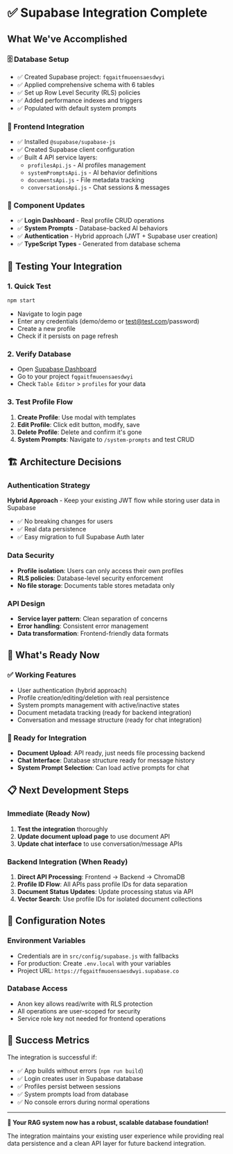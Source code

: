# ✅ Supabase Integration Complete

## What We've Accomplished

### 🗄️ Database Setup
- ✅ Created Supabase project: `fqgaitfmuoensaesdwyi`
- ✅ Applied comprehensive schema with 6 tables
- ✅ Set up Row Level Security (RLS) policies
- ✅ Added performance indexes and triggers
- ✅ Populated with default system prompts

### 🔧 Frontend Integration
- ✅ Installed `@supabase/supabase-js`
- ✅ Created Supabase client configuration
- ✅ Built 4 API service layers:
  - `profilesApi.js` - AI profiles management
  - `systemPromptsApi.js` - AI behavior definitions
  - `documentsApi.js` - File metadata tracking
  - `conversationsApi.js` - Chat sessions & messages

### 🔄 Component Updates
- ✅ **Login Dashboard** - Real profile CRUD operations
- ✅ **System Prompts** - Database-backed AI behaviors
- ✅ **Authentication** - Hybrid approach (JWT + Supabase user creation)
- ✅ **TypeScript Types** - Generated from database schema

## 🎯 Testing Your Integration

### 1. Quick Test
```bash
npm start
```
- Navigate to login page
- Enter any credentials (demo/demo or test@test.com/password)
- Create a new profile
- Check if it persists on page refresh

### 2. Verify Database
- Open [Supabase Dashboard](https://supabase.com/dashboard)
- Go to your project `fqgaitfmuoensaesdwyi`
- Check `Table Editor` > `profiles` for your data

### 3. Test Profile Flow
1. **Create Profile**: Use modal with templates
2. **Edit Profile**: Click edit button, modify, save
3. **Delete Profile**: Delete and confirm it's gone
4. **System Prompts**: Navigate to `/system-prompts` and test CRUD

## 🏗️ Architecture Decisions

### Authentication Strategy
**Hybrid Approach** - Keep your existing JWT flow while storing user data in Supabase
- ✅ No breaking changes for users
- ✅ Real data persistence
- ✅ Easy migration to full Supabase Auth later

### Data Security
- **Profile isolation**: Users can only access their own profiles
- **RLS policies**: Database-level security enforcement
- **No file storage**: Documents table stores metadata only

### API Design
- **Service layer pattern**: Clean separation of concerns
- **Error handling**: Consistent error management
- **Data transformation**: Frontend-friendly data formats

## 🚀 What's Ready Now

### ✅ Working Features
- User authentication (hybrid approach)
- Profile creation/editing/deletion with real persistence
- System prompts management with active/inactive states
- Document metadata tracking (ready for backend integration)
- Conversation and message structure (ready for chat integration)

### 🔄 Ready for Integration
- **Document Upload**: API ready, just needs file processing backend
- **Chat Interface**: Database structure ready for message history
- **System Prompt Selection**: Can load active prompts for chat

## 📋 Next Development Steps

### Immediate (Ready Now)
1. **Test the integration** thoroughly
2. **Update document upload page** to use document API
3. **Update chat interface** to use conversation/message APIs

### Backend Integration (When Ready)
1. **Direct API Processing**: Frontend → Backend → ChromaDB
2. **Profile ID Flow**: All APIs pass profile IDs for data separation
3. **Document Status Updates**: Update processing status via API
4. **Vector Search**: Use profile IDs for isolated document collections

## 🔧 Configuration Notes

### Environment Variables
- Credentials are in `src/config/supabase.js` with fallbacks
- For production: Create `.env.local` with your variables
- Project URL: `https://fqgaitfmuoensaesdwyi.supabase.co`

### Database Access
- Anon key allows read/write with RLS protection
- All operations are user-scoped for security
- Service role key not needed for frontend operations

## 🎉 Success Metrics

The integration is successful if:
- ✅ App builds without errors (`npm run build`)
- ✅ Login creates user in Supabase database
- ✅ Profiles persist between sessions
- ✅ System prompts load from database
- ✅ No console errors during normal operations

---

**🎯 Your RAG system now has a robust, scalable database foundation!**

The integration maintains your existing user experience while providing real data persistence and a clean API layer for future backend integration. 
